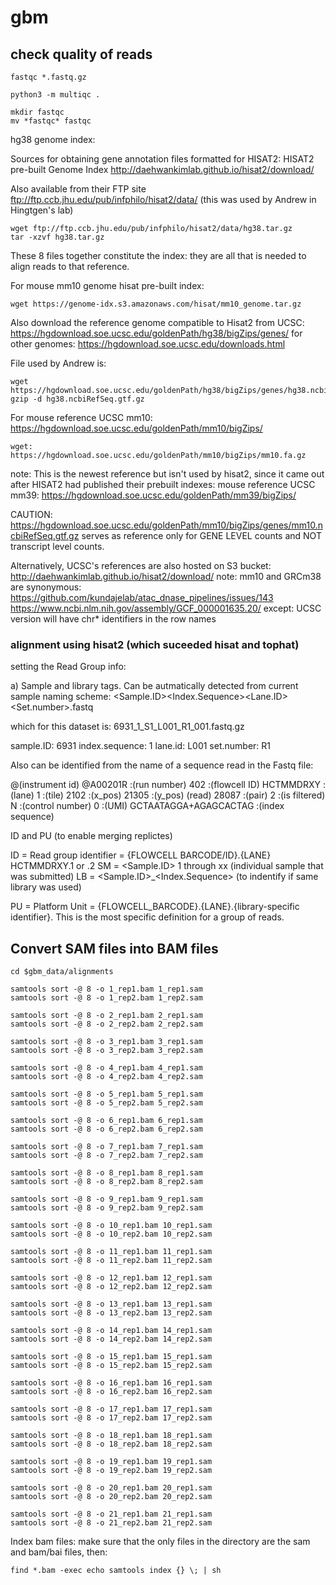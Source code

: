 # gbm

## check quality of reads

    fastqc *.fastq.gz 
    
    python3 -m multiqc . 
    
    mkdir fastqc
    mv *fastqc* fastqc
    
hg38 genome index:    
  
Sources for obtaining gene annotation files formatted for HISAT2: HISAT2 pre-built Genome Index 
http://daehwankimlab.github.io/hisat2/download/

Also available from their FTP site ftp://ftp.ccb.jhu.edu/pub/infphilo/hisat2/data/
(this was used by Andrew in Hingtgen's lab)

    wget ftp://ftp.ccb.jhu.edu/pub/infphilo/hisat2/data/hg38.tar.gz
    tar -xzvf hg38.tar.gz
  
These 8 files together constitute the index: they are all that is needed to align reads to that reference. 


For mouse mm10 genome hisat pre-built index:

    wget https://genome-idx.s3.amazonaws.com/hisat/mm10_genome.tar.gz



Also download the reference genome compatible to Hisat2 from UCSC: 
https://hgdownload.soe.ucsc.edu/goldenPath/hg38/bigZips/genes/
for other genomes: https://hgdownload.soe.ucsc.edu/downloads.html

File used by Andrew is:

    wget https://hgdownload.soe.ucsc.edu/goldenPath/hg38/bigZips/genes/hg38.ncbiRefSeq.gtf.gz 
    gzip -d hg38.ncbiRefSeq.gtf.gz

For mouse reference UCSC mm10: https://hgdownload.soe.ucsc.edu/goldenPath/mm10/bigZips/

    wget: https://hgdownload.soe.ucsc.edu/goldenPath/mm10/bigZips/mm10.fa.gz
    

note: This is the newest reference but isn't used by hisat2, since it came out after HISAT2 had published their prebuilt indexes: mouse reference UCSC mm39: https://hgdownload.soe.ucsc.edu/goldenPath/mm39/bigZips/



CAUTION: https://hgdownload.soe.ucsc.edu/goldenPath/mm10/bigZips/genes/mm10.ncbiRefSeq.gtf.gz serves as reference only for GENE LEVEL counts and NOT transcript level counts.


Alternatively, UCSC's references are also hosted on S3 bucket: http://daehwankimlab.github.io/hisat2/download/
note: mm10 and GRCm38 are synonymous: https://github.com/kundajelab/atac_dnase_pipelines/issues/143 https://www.ncbi.nlm.nih.gov/assembly/GCF_000001635.20/ except: UCSC version will have chr* identifiers in the row names


### alignment using hisat2 (which suceeded hisat and tophat)

setting the Read Group info:

a) Sample and library tags. Can be autmatically detected from current sample naming scheme:
<Sample.ID><Index.Sequence><Lane.ID><Set.number>.fastq

which for this dataset is: 
6931_1_S1_L001_R1_001.fastq.gz

sample.ID: 6931
index.sequence: 1
lane.id: L001
set.number: R1


Also can be identified from the name of a sequence read in the Fastq file:

@(instrument id) @A00201R
:(run number) 402
:(flowcell ID) HCTMMDRXY
:(lane) 1
:(tile) 2102
:(x_pos) 21305
:(y_pos) (read) 28087
:(pair) 2
:(is filtered) N
:(control number) 0
:(UMI) GCTAATAGGA+AGAGCACTAG
:(index sequence)

ID and PU (to enable merging replictes)


ID = Read group identifier = {FLOWCELL BARCODE/ID}.{LANE} HCTMMDRXY.1 or .2
SM = <Sample.ID> 1 through xx (individual sample that was submitted)
LB = <Sample.ID>_<Index.Sequence> (to indentify if same library was used)

PU = Platform Unit = {FLOWCELL_BARCODE}.{LANE}.{library-specific identifier}. This is the most specific definition for a group of reads.


















## Convert SAM files into BAM files

    cd $gbm_data/alignments

    samtools sort -@ 8 -o 1_rep1.bam 1_rep1.sam
    samtools sort -@ 8 -o 1_rep2.bam 1_rep2.sam

    samtools sort -@ 8 -o 2_rep1.bam 2_rep1.sam
    samtools sort -@ 8 -o 2_rep2.bam 2_rep2.sam

    samtools sort -@ 8 -o 3_rep1.bam 3_rep1.sam
    samtools sort -@ 8 -o 3_rep2.bam 3_rep2.sam

    samtools sort -@ 8 -o 4_rep1.bam 4_rep1.sam
    samtools sort -@ 8 -o 4_rep2.bam 4_rep2.sam

    samtools sort -@ 8 -o 5_rep1.bam 5_rep1.sam
    samtools sort -@ 8 -o 5_rep2.bam 5_rep2.sam

    samtools sort -@ 8 -o 6_rep1.bam 6_rep1.sam
    samtools sort -@ 8 -o 6_rep2.bam 6_rep2.sam

    samtools sort -@ 8 -o 7_rep1.bam 7_rep1.sam
    samtools sort -@ 8 -o 7_rep2.bam 7_rep2.sam

    samtools sort -@ 8 -o 8_rep1.bam 8_rep1.sam
    samtools sort -@ 8 -o 8_rep2.bam 8_rep2.sam

    samtools sort -@ 8 -o 9_rep1.bam 9_rep1.sam
    samtools sort -@ 8 -o 9_rep2.bam 9_rep2.sam

    samtools sort -@ 8 -o 10_rep1.bam 10_rep1.sam
    samtools sort -@ 8 -o 10_rep2.bam 10_rep2.sam

    samtools sort -@ 8 -o 11_rep1.bam 11_rep1.sam
    samtools sort -@ 8 -o 11_rep2.bam 11_rep2.sam

    samtools sort -@ 8 -o 12_rep1.bam 12_rep1.sam
    samtools sort -@ 8 -o 12_rep2.bam 12_rep2.sam

    samtools sort -@ 8 -o 13_rep1.bam 13_rep1.sam
    samtools sort -@ 8 -o 13_rep2.bam 13_rep2.sam

    samtools sort -@ 8 -o 14_rep1.bam 14_rep1.sam
    samtools sort -@ 8 -o 14_rep2.bam 14_rep2.sam

    samtools sort -@ 8 -o 15_rep1.bam 15_rep1.sam
    samtools sort -@ 8 -o 15_rep2.bam 15_rep2.sam

    samtools sort -@ 8 -o 16_rep1.bam 16_rep1.sam
    samtools sort -@ 8 -o 16_rep2.bam 16_rep2.sam

    samtools sort -@ 8 -o 17_rep1.bam 17_rep1.sam
    samtools sort -@ 8 -o 17_rep2.bam 17_rep2.sam

    samtools sort -@ 8 -o 18_rep1.bam 18_rep1.sam
    samtools sort -@ 8 -o 18_rep2.bam 18_rep2.sam

    samtools sort -@ 8 -o 19_rep1.bam 19_rep1.sam
    samtools sort -@ 8 -o 19_rep2.bam 19_rep2.sam

    samtools sort -@ 8 -o 20_rep1.bam 20_rep1.sam
    samtools sort -@ 8 -o 20_rep2.bam 20_rep2.sam

    samtools sort -@ 8 -o 21_rep1.bam 21_rep1.sam
    samtools sort -@ 8 -o 21_rep2.bam 21_rep2.sam


Index bam files: make sure that the only files in the directory are the sam and bam/bai files, then:

    find *.bam -exec echo samtools index {} \; | sh

